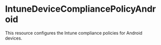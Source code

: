 
# IntuneDeviceCompliancePolicyAndroid

This resource configures the Intune compliance policies for Android devices.

